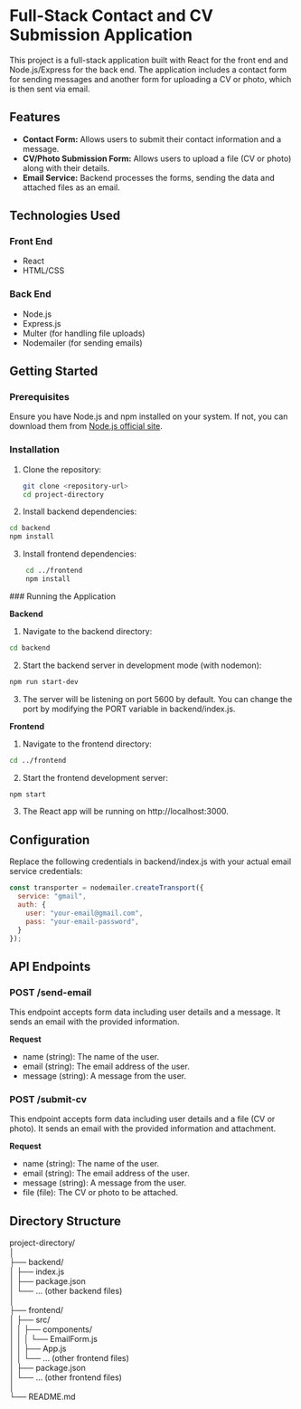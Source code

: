 # Full-Stack Contact and CV Submission Application

This project is a full-stack application built with React for the front end and Node.js/Express for the back end. The application includes a contact form for sending messages and another form for uploading a CV or photo, which is then sent via email.

## Features

- **Contact Form:** Allows users to submit their contact information and a message.
- **CV/Photo Submission Form:** Allows users to upload a file (CV or photo) along with their details.
- **Email Service:** Backend processes the forms, sending the data and attached files as an email.

## Technologies Used

### Front End

- React
- HTML/CSS

### Back End

- Node.js
- Express.js
- Multer (for handling file uploads)
- Nodemailer (for sending emails)

## Getting Started

### Prerequisites

Ensure you have Node.js and npm installed on your system. If not, you can download them from [Node.js official site](https://nodejs.org/).

### Installation

1. Clone the repository:
   ```bash
   git clone <repository-url>
   cd project-directory

2. Install backend dependencies:

```bash
cd backend
npm install
```

3. Install frontend dependencies:

```bash
    cd ../frontend
    npm install
```

### Running the Application

**Backend**

1. Navigate to the backend directory:

```bash
cd backend
```

2. Start the backend server in development mode (with nodemon):

```bash
npm run start-dev
```

3. The server will be listening on port 5600 by default. You can change the port by modifying the PORT variable in backend/index.js.

**Frontend**
  
1. Navigate to the frontend directory:

```bash
cd ../frontend
```

2. Start the frontend development server:

```bash
npm start
```

3. The React app will be running on http://localhost:3000.

## Configuration

Replace the following credentials in backend/index.js with your actual email service credentials:

```javascript
const transporter = nodemailer.createTransport({
  service: "gmail",
  auth: {
    user: "your-email@gmail.com",
    pass: "your-email-password",
  }
});
```

## API Endpoints

### POST /send-email

This endpoint accepts form data including user details and a message. It sends an email with the provided information.

**Request**
  - name (string): The name of the user.
  - email (string): The email address of the user.
  - message (string): A message from the user.

### POST /submit-cv

This endpoint accepts form data including user details and a file (CV or photo). It sends an email with the provided information and attachment.

**Request**
  - name (string): The name of the user.
  - email (string): The email address of the user.
  - message (string): A message from the user.
  - file (file): The CV or photo to be attached.

## Directory Structure

project-directory/                        <br>
│                                         <br>
├── backend/                              <br>
│   ├── index.js                          <br>
│   ├── package.json                      <br>
│   └── ... (other backend files)         <br>
│                                         <br>
├── frontend/                             <br>
│   ├── src/                              <br>
│   │   ├── components/                   <br>
│   │   │   └── EmailForm.js              <br>
│   │   ├── App.js                        <br>
│   │   └── ... (other frontend files)    <br>
│   ├── package.json                      <br>
│   └── ... (other frontend files)        <br>
│                                         <br>
└── README.md                              <br>

